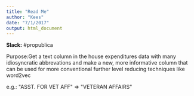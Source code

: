 ```yaml
---
title: "Read Me"
author: "Kees"
date: "7/1/2017"
output: html_document
---
```


**Slack:** #propublica

Purpose:Get a text column in the house expenditures data with many idiosyncratic abbrevations and make a new, more informative column that can be used for more conventional further level reducing techniques like word2vec

e.g.:
"ASST. FOR VET AFF"
=>
"VETERAN AFFAIRS"
